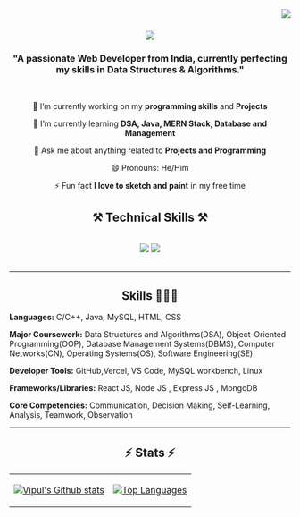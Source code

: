
<img align="right" src="https://visitor-badge.laobi.icu/badge?page_id=Vipul-Harsh.Vipul-Harsh" />

<h1 align="center">
    <img src="https://readme-typing-svg.herokuapp.com/?font=Righteous&size=35&center=true&vCenter=true&width=500&height=70&duration=4000&lines=Hi+There!+👋;+I'm+Vipul+Harsh!;" />
</h1>

<h3 align="center">"A passionate Web Developer from India, currently perfecting my skills in Data Structures & Algorithms."</h3>

<br/>

<div align="center">
    
 🔭 I’m currently working on my **programming skills** and  **Projects**
 
 🌱 I’m currently learning **DSA, Java, MERN Stack, Database and Management**

💬 Ask me about anything related to **Projects and Programming**

😄 Pronouns: He/Him

⚡ Fun fact **I love to sketch and paint** in my free time
</div>

<h2 align="center">⚒️ Technical Skills ⚒️</h2>
<br/>
<div align="center">
    <img src="https://skillicons.dev/icons?i=java,cpp,c,vscode,mongodb,react,nodejs,express,mysql,github" />
    <img src="https://skillicons.dev/icons?i=html,css,linux <div align="center">
    
</div>

<br/>
<hr/>

<div align="center">
  <h2> Skills 👨🏻‍💻 </h2>
  <div align="left">
    
 **Languages:** C/C++, Java, MySQL, HTML, CSS  
    
 **Major Coursework:** Data Structures and Algorithms(DSA), Object-Oriented Programming(OOP), Database Management Systems(DBMS), Computer Networks(CN), Operating Systems(OS), Software Engineering(SE)

 **Developer Tools:** GitHub,Vercel, VS Code, MySQL workbench, Linux
  
 **Frameworks/Libraries:** React JS, Node JS , Express JS , MongoDB 
  
 **Core Competencies:** Communication, Decision Making, Self-Learning, Analysis, Teamwork, Observation
 </div>
</div>

<hr/>
<!---
Vipul-Harsh/Vipul-Harsh is a ✨ special ✨ repository because its `README.md` (this file) appears on your GitHub profile.
You can click the Preview link to take a look at your changes.
--->
<h2 align="center">⚡ Stats ⚡</h2>
<div align="center">

<table>
  <tr>
    <td>
      <p align="center">
        <a href="https://github.com/anuraghazra/github-readme-stats">
          <img src="https://github-readme-stats.vercel.app/api?username=Vipul-Harsh&show=reviews,prs_merged&theme=ambient_gradient&rank_icon=github&hide_border=true" alt="Vipul's Github stats">
        </a>
      </p>
    </td>
    <td>
      <p align="center">
        <a href="https://github.com/anuraghazra/github-readme-stats">
          <img src="https://github-readme-stats.vercel.app/api/top-langs/?username=Vipul-Harsh&layout=donut" alt="Top Languages">
        </a>
      </p>
    </td>
  </tr>
</table>

</div>
